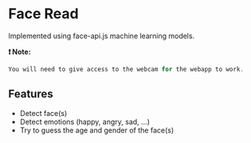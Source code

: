 # Face Read

Implemented using face-api.js machine learning models.

**:exclamation: Note:**

```js
You will need to give access to the webcam for the webapp to work.
```

## Features

- Detect face(s)
- Detect emotions (happy, angry, sad, ...)
- Try to guess the age and gender of the face(s)
